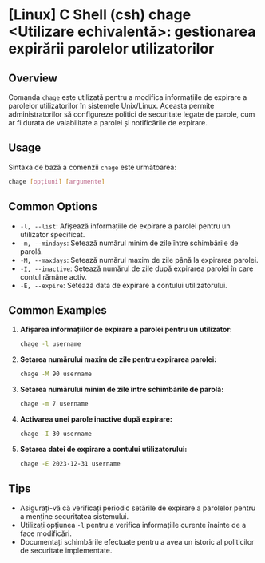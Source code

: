 # [Linux] C Shell (csh) chage <Utilizare echivalentă>: gestionarea expirării parolelor utilizatorilor

## Overview
Comanda `chage` este utilizată pentru a modifica informațiile de expirare a parolelor utilizatorilor în sistemele Unix/Linux. Aceasta permite administratorilor să configureze politici de securitate legate de parole, cum ar fi durata de valabilitate a parolei și notificările de expirare.

## Usage
Sintaxa de bază a comenzii `chage` este următoarea:

```bash
chage [opțiuni] [argumente]
```

## Common Options
- `-l, --list`: Afișează informațiile de expirare a parolei pentru un utilizator specificat.
- `-m, --mindays`: Setează numărul minim de zile între schimbările de parolă.
- `-M, --maxdays`: Setează numărul maxim de zile până la expirarea parolei.
- `-I, --inactive`: Setează numărul de zile după expirarea parolei în care contul rămâne activ.
- `-E, --expire`: Setează data de expirare a contului utilizatorului.

## Common Examples
1. **Afișarea informațiilor de expirare a parolei pentru un utilizator:**
   ```bash
   chage -l username
   ```

2. **Setarea numărului maxim de zile pentru expirarea parolei:**
   ```bash
   chage -M 90 username
   ```

3. **Setarea numărului minim de zile între schimbările de parolă:**
   ```bash
   chage -m 7 username
   ```

4. **Activarea unei parole inactive după expirare:**
   ```bash
   chage -I 30 username
   ```

5. **Setarea datei de expirare a contului utilizatorului:**
   ```bash
   chage -E 2023-12-31 username
   ```

## Tips
- Asigurați-vă că verificați periodic setările de expirare a parolelor pentru a menține securitatea sistemului.
- Utilizați opțiunea `-l` pentru a verifica informațiile curente înainte de a face modificări.
- Documentați schimbările efectuate pentru a avea un istoric al politicilor de securitate implementate.
